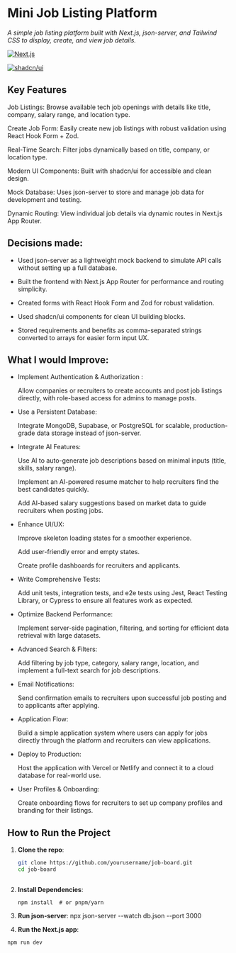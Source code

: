 # Mini Job Listing Platform
*A simple job listing platform built with Next.js, json-server, and Tailwind CSS to display, create, and view job details.*  

[![Next.js](https://img.shields.io/badge/Next.js-13+-black?logo=next.js)](https://nextjs.org/)  

[![shadcn/ui](https://img.shields.io/badge/shadcn/ui-0.4+-blue)](https://ui.shadcn.com/) 
## Key Features
 Job Listings: Browse available tech job openings with details like title, company, salary range, and location type.

Create Job Form: Easily create new job listings with robust validation using React Hook Form + Zod.

Real-Time Search: Filter jobs dynamically based on title, company, or location type.

Modern UI Components: Built with shadcn/ui for accessible and clean design.

Mock Database: Uses json-server to store and manage job data for development and testing.

Dynamic Routing: View individual job details via dynamic routes in Next.js App Router.
## Decisions made:
- Used json-server as a lightweight mock backend to simulate API calls without setting up a full database.

- Built the frontend with Next.js App Router for performance and routing simplicity.

- Created forms with React Hook Form and Zod for robust validation.

- Used shadcn/ui components for clean UI building blocks.

- Stored requirements and benefits as comma-separated strings converted to arrays for easier form input UX.


## What I would Improve:

- Implement Authentication & Authorization :

    Allow companies or recruiters to create accounts and post job listings directly, with role-based access for admins to manage posts.

- Use a Persistent Database:

    Integrate MongoDB, Supabase, or PostgreSQL for scalable, production-grade data storage instead of json-server.

- Integrate AI Features:

    Use AI to auto-generate job descriptions based on minimal inputs (title, skills, salary range).

    Implement an AI-powered resume matcher to help recruiters find the best candidates quickly.

    Add AI-based salary suggestions based on market data to guide recruiters when posting jobs.

- Enhance UI/UX:

    Improve skeleton loading states for a smoother experience.

    Add user-friendly error and empty states.

    Create profile dashboards for recruiters and applicants.

- Write Comprehensive Tests:

    Add unit tests, integration tests, and e2e tests using Jest, React Testing Library, or Cypress to ensure all features work as expected.

- Optimize Backend Performance:

    Implement server-side pagination, filtering, and sorting for efficient data retrieval with large datasets.

- Advanced Search & Filters:

    Add filtering by job type, category, salary range, location, and implement a full-text search for job descriptions.

- Email Notifications:

    Send confirmation emails to recruiters upon successful job posting and to applicants after applying.

- Application Flow:

    Build a simple application system where users can apply for jobs directly through the platform and recruiters can view applications.

- Deploy to Production:

    Host the application with Vercel or Netlify and connect it to a cloud database for real-world use.

- User Profiles & Onboarding:

    Create onboarding flows for recruiters to set up company profiles and branding for their listings.
## How to Run the Project

1. **Clone the repo**:  
   ```bash
   git clone https://github.com/yourusername/job-board.git 
   cd job-board
    
2.  **Install Dependencies**:
    ```
    npm install  # or pnpm/yarn
3.   **Run json-server**:
    npx json-server --watch db.json --port 3000

4.   **Run the Next.js app**:
   ```
   npm run dev


